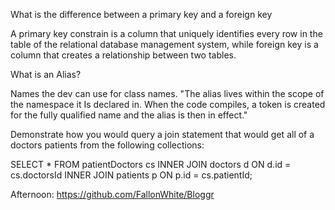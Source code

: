 What is the difference between a primary key and a foreign key

A primary key constrain is a column that uniquely identifies every row in the table of the relational database management system, while foreign key is a column that creates a relationship between two tables.

What is an Alias?

Names the dev can use for class names. 
"The alias lives within the scope of the namespace it Is declared in. When the code compiles, a token is created for the fully qualified name and the alias is then in effect."

Demonstrate how you would query a join statement that would get all of a doctors patients from the following collections:

SELECT * FROM patientDoctors cs
INNER JOIN doctors d ON d.id = cs.doctorsId
INNER JOIN patients p ON p.id = cs.patientId;

Afternoon: https://github.com/FallonWhite/Bloggr